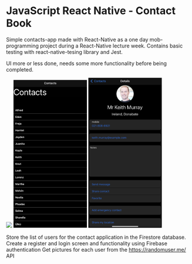 # JavaScript React Native - Contact Book

Simple contacts-app made with React-Native as a one day mob-programming project during a React-Native lecture week. Contains basic testing with react-native-tesing library and Jest.

UI more or less done, needs some more functionality before being completed.


<img src="./assets/screenshots/gif.gif" width="400"/> <img src="./assets/screenshots/img.PNG" width="200"/> <img src="./assets/screenshots/img2.PNG" width="200"/>

Store the list of users for the contact application in the Firestore database.
Create a register and login screen and functionality using Firebase authentication
Get pictures for each user from the https://randomuser.me/ API